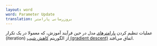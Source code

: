 ```yaml
---
layout: word
word: Parameter Update
translation: بروزرسانی پارامتر
---
```


عملیات تنظیم کردن [پارامترهای](/P/parameter) مدل در حین فرآیند آموزش، که معمولا در یک تکرار (iteration) از الگوریتم [کاهش شیب (gradient descent)](/G/gradient_descent) اتفاق می‌افتد.
